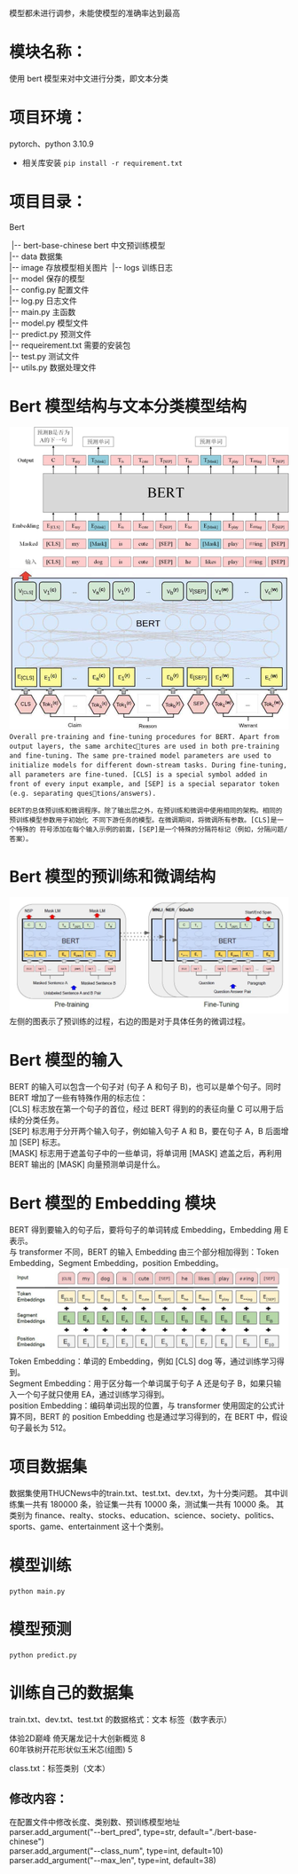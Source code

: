 模型都未进行调参，未能使模型的准确率达到最高
# 模块名称：
使用 bert 模型来对中文进行分类，即文本分类

# 项目环境：
pytorch、python   3.10.9

- 相关库安装
  `pip install -r requirement.txt`

# 项目目录：
Bert      

​    |-- bert-base-chinese    bert 中文预训练模型           
​    |-- data                 数据集   
​    |-- image                存放模型相关图片
​    |-- logs                 训练日志               
​    |-- model                保存的模型               
​    |-- config.py            配置文件                   
​    |-- log.py               日志文件                 
​    |-- main.py              主函数                      
​    |-- model.py             模型文件                     
​    |-- predict.py           预测文件                         
​    |-- requeirement.txt         需要的安装包                
​    |-- test.py              测试文件              
​    |-- utils.py             数据处理文件

# Bert 模型结构与文本分类模型结构
![bert 模型结构](image/bert%20模型结构.jpg)   
![bert 文本分类模型](image/bert%20文本分类模型.jpg)    
`Overall pre-training and fine-tuning procedures for BERT. Apart from output layers, the same architectures are used in both pre-training and fine-tuning. The same pre-trained model parameters are used to initialize
models for different down-stream tasks. During fine-tuning, all parameters are fine-tuned. [CLS] is a special
symbol added in front of every input example, and [SEP] is a special separator token (e.g. separating questions/answers).`   

`BERT的总体预训练和微调程序。除了输出层之外，在预训练和微调中使用相同的架构。相同的预训练模型参数用于初始化
不同下游任务的模型。在微调期间，将微调所有参数。[CLS]是一个特殊的
符号添加在每个输入示例的前面，[SEP]是一个特殊的分隔符标记（例如，分隔问题/答案）。`

# Bert 模型的预训练和微调结构
![bert Pre-training and Fine-Tuning](image/bert%20Pre-training%20and%20Fine-Tuning.jpg)  
左侧的图表示了预训练的过程，右边的图是对于具体任务的微调过程。

# Bert 模型的输入
BERT 的输入可以包含一个句子对 (句子 A 和句子 B)，也可以是单个句子。同时 BERT 增加了一些有特殊作用的标志位：   
[CLS] 标志放在第一个句子的首位，经过 BERT 得到的的表征向量 C 可以用于后续的分类任务。   
[SEP] 标志用于分开两个输入句子，例如输入句子 A 和 B，要在句子 A，B 后面增加 [SEP] 标志。   
[MASK] 标志用于遮盖句子中的一些单词，将单词用 [MASK] 遮盖之后，再利用 BERT 输出的 [MASK] 向量预测单词是什么。   

# Bert 模型的 Embedding 模块
BERT 得到要输入的句子后，要将句子的单词转成 Embedding，Embedding 用 E 表示。  
与 transformer 不同，BERT 的输入 Embedding 由三个部分相加得到：Token Embedding，Segment Embedding，position Embedding。   
![bert Embedding 模块](image/bert%20Embedding模块.jpg)   
Token Embedding：单词的 Embedding，例如 [CLS] dog 等，通过训练学习得到。   
Segment Embedding：用于区分每一个单词属于句子 A 还是句子 B，如果只输入一个句子就只使用 EA，通过训练学习得到。   
position Embedding：编码单词出现的位置，与 transformer 使用固定的公式计算不同，BERT 的 position Embedding 也是通过学习得到的，在 BERT 中，假设句子最长为 512。

# 项目数据集
数据集使用THUCNews中的train.txt、test.txt、dev.txt，为十分类问题。
其中训练集一共有 180000 条，验证集一共有 10000 条，测试集一共有 10000 条。
其类别为 finance、realty、stocks、education、science、society、politics、sports、game、entertainment 这十个类别。

# 模型训练
`python main.py`

# 模型预测
`python predict.py`

# 训练自己的数据集
train.txt、dev.txt、test.txt 的数据格式：文本 标签（数字表示）

体验2D巅峰 倚天屠龙记十大创新概览 8   
60年铁树开花形状似玉米芯(组图) 5    

class.txt：标签类别（文本）
## 修改内容：
在配置文件中修改长度、类别数、预训练模型地址    
parser.add_argument("--bert_pred", type=str, default="./bert-base-chinese")   
parser.add_argument("--class_num", type=int, default=10)   
parser.add_argument("--max_len", type=int, default=38)

